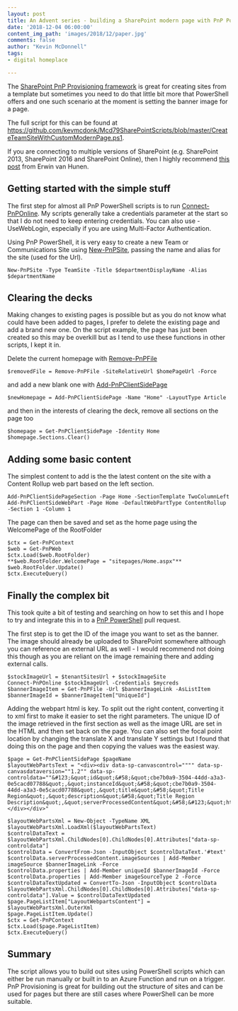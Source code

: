 ```yaml
---
layout: post
title: An Advent series - building a SharePoint modern page with PnP PowerShell setting the banner image
date: '2018-12-04 06:00:00'
content_img_path: 'images/2018/12/paper.jpg'
comments: false
author: "Kevin McDonnell"
tags:
- digital homeplace

---
```


The [SharePoint PnP Provisioning framework](https://docs.microsoft.com/en-us/sharepoint/dev/solution-guidance/pnp-provisioning-framework) is great for creating sites from a template but sometimes you need to do that little bit more that PowerShell offers and one such scenario at the moment is setting the banner image for a page.

The full script for this can be found at https://github.com/kevmcdonk/Mcd79SharePointScripts/blob/master/CreateTeamSiteWithCustomModernPage.ps1.

If you are connecting to multiple versions of SharePoint (e.g. SharePoint 2013, SharePoint 2016 and SharePoint Online), then I highly recommend [this post](https://www.erwinmcm.com/running-the-various-versions-of-pnp-powershell-side-by-side/) from Erwin van Hunen.

## Getting started with the simple stuff

The first step for almost all PnP PowerShell scripts is to run [Connect-PnPOnline](https://docs.microsoft.com/en-us/powershell/module/sharepoint-pnp/connect-pnponline). My scripts generally take a credentials parameter at the start so that I do not need to keep entering credentials. You can also use -UseWebLogin, especially if you are using Multi-Factor Authentication.


Using PnP PowerShell, it is very easy to create a new Team or Communications Site using [New-PnPSite](https://docs.microsoft.com/en-us/powershell/module/sharepoint-pnp/new-pnpsite), passing the name and alias for the site (used for the Url).

```
New-PnPSite -Type TeamSite -Title $departmentDisplayName -Alias $departmentName
```

## Clearing the decks

Making changes to existing pages is possible but as you do not know what could have been added to pages, I prefer to delete the existing page and add a brand new one. On the script example, the page has just been created so this may be overkill but as I tend to use these functions in other scripts, I kept it in.

Delete the current homepage with [Remove-PnPFile](https://docs.microsoft.com/en-us/powershell/module/sharepoint-pnp/remove-pnpfile)

```
$removedFile = Remove-PnPFile -SiteRelativeUrl $homePageUrl -Force
```

and add a new blank one with [Add-PnPClientSidePage](https://docs.microsoft.com/en-us/powershell/module/sharepoint-pnp/add-pnpclientsidepage)
```
$newHomepage = Add-PnPClientSidePage -Name "Home" -LayoutType Article
```

and then in the interests of clearing the deck, remove all sections on the page too
```
$homepage = Get-PnPClientSidePage -Identity Home
$homepage.Sections.Clear()
```

## Adding some basic content

The simplest content to add is the the latest content on the site with a Content Rollup web part based on the left section.

```
Add-PnPClientSidePageSection -Page Home -SectionTemplate TwoColumnLeft
Add-PnPClientSideWebPart -Page Home -DefaultWebPartType ContentRollup -Section 1 -Column 1
```

The page can then be saved and set as the home page using the WelcomePage of the RootFolder

```
$ctx = Get-PnPContext
$web = Get-PnPWeb
$ctx.Load($web.RootFolder)
**$web.RootFolder.WelcomePage = "sitepages/Home.aspx"**
$web.RootFolder.Update()
$ctx.ExecuteQuery()
```

## Finally the complex bit
This took quite a bit of testing and searching on how to set this and I hope to try and integrate this in to a [PnP PowerShell](https://github.com/SharePoint/PnP-PowerShell) pull request.

The first step is to get the ID of the image you want to set as the banner. The image should already be uploaded to SharePoint somewhere although you can reference an external URL as well - I would recommend not doing this though as you are reliant on the image remaining there and adding external calls.

```
$stockImageUrl = $tenantSitesUrl + $stockImageSite
Connect-PnPOnline $stockImageUrl -Credentials $mycreds
$bannerImageItem = Get-PnPFile -Url $bannerImageLink -AsListItem
$bannerImageId = $bannerImageItem["UniqueId"]
```
Adding the webpart html is key. To split out the right content, converting it to xml first to make it easier to set the right parameters. The unique ID of the image retrieved in the first section as well as the image URL are set in the HTML and then set back on the page. You can also set the focal point location by changing the translate X and translate Y settings but I found that doing this on the page and then copying the values was the easiest way.

```
$page = Get-PnPClientSidePage $pageName
$layoutWebPartsText = "<div><div data-sp-canvascontrol="""" data-sp-canvasdataversion=""1.2"" data-sp-controldata=""&#123;&quot;id&quot;&#58;&quot;cbe7b0a9-3504-44dd-a3a3-0e5cacd07788&quot;,&quot;instanceId&quot;&#58;&quot;cbe7b0a9-3504-44dd-a3a3-0e5cacd07788&quot;,&quot;title&quot;&#58;&quot;Title Region&quot;,&quot;description&quot;&#58;&quot;Title Region Description&quot;,&quot;serverProcessedContent&quot;&#58;&#123;&quot;htmlStrings&quot;&#58;&#123;&#125;,&quot;searchablePlainTexts&quot;&#58;&#123;&#125;,&quot;imageSources&quot;&#58;&#123;&#125;,&quot;links&quot;&#58;&#123;&#125;&#125;,&quot;dataVersion&quot;&#58;&quot;1.2&quot;,&quot;properties&quot;&#58;&#123;&quot;title&quot;&#58;&quot;Home&quot;,&quot;imageSourceType&quot;&#58;4,&quot;translateX&quot;&#58;49.2,&quot;translateY&quot;&#58;74.3&#125;&#125;""></div></div>"

$layoutWebPartsXml = New-Object -TypeName XML
$layoutWebPartsXml.LoadXml($layoutWebPartsText)
$controlDataText = $layoutWebPartsXml.ChildNodes[0].ChildNodes[0].Attributes["data-sp-controldata"]
$controlData = ConvertFrom-Json -InputObject $controlDataText.'#text'
$controlData.serverProcessedContent.imageSources | Add-Member imageSource $bannerImageLink -Force
$controlData.properties | Add-Member uniqueId $bannerImageId -Force
$controlData.properties | Add-Member imageSourceType 2 -Force
$controlDataTextUpdated = ConvertTo-Json -InputObject $controlData
$layoutWebPartsXml.ChildNodes[0].ChildNodes[0].Attributes["data-sp-controldata"].Value = $controlDataTextUpdated
$page.PageListItem["LayoutWebpartsContent"] = $layoutWebPartsXml.OuterXml
$page.PageListItem.Update()
$ctx = Get-PnPContext
$ctx.Load($page.PageListItem)
$ctx.ExecuteQuery()
```

## Summary

The script allows you to build out sites using PowerShell scripts which can either be run manually or built in to an Azure Function and run on a trigger. PnP Provisioning is great for building out the structure of sites and can be used for pages but there are still cases where PowerShell can be more suitable.

